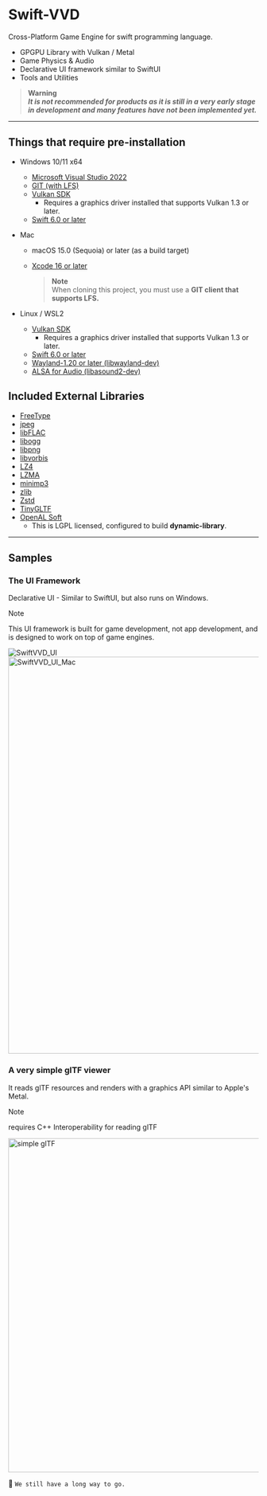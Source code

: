 # Swift-VVD

Cross-Platform Game Engine for swift programming language.

- GPGPU Library with Vulkan / Metal
- Game Physics & Audio
- Declarative UI framework similar to SwiftUI
- Tools and Utilities


> **Warning**  
> ***It is not recommended for products as it is still in a very early stage in development and many features have not been implemented yet.***

---
## Things that require pre-installation
* Windows 10/11 x64
  * [Microsoft Visual Studio 2022](https://visualstudio.microsoft.com/)
  * [GIT (with LFS)](https://git-scm.com/)
  * [Vulkan SDK](https://vulkan.lunarg.com/)
    * Requires a graphics driver installed that supports Vulkan 1.3 or later.
  * [Swift 6.0 or later](https://www.swift.org/)

* Mac
  * macOS 15.0 (Sequoia) or later (as a build target)
  * [Xcode 16 or later](https://developer.apple.com/xcode/)
 
    > **Note**  
    > When cloning this project, you must use a **GIT client that supports LFS.**

* Linux / WSL2
  * [Vulkan SDK](https://vulkan.lunarg.com/)
    * Requires a graphics driver installed that supports Vulkan 1.3 or later.
  * [Swift 6.0 or later](https://www.swift.org/)
  * [Wayland-1.20 or later (libwayland-dev)](https://wayland.freedesktop.org/)
  * [ALSA for Audio (libasound2-dev)](https://www.alsa-project.org/)


## Included External Libraries
- [FreeType](https://freetype.org/)
- [jpeg](https://ijg.org/)
- [libFLAC](https://xiph.org/flac/)
- [libogg](https://xiph.org/ogg/)
- [libpng](https://github.com/glennrp/libpng)
- [libvorbis](https://xiph.org/vorbis/)
- [LZ4](https://github.com/lz4/lz4)
- [LZMA](https://www.7-zip.org/sdk.html)
- [minimp3](https://github.com/lieff/minimp3)
- [zlib](https://github.com/madler/zlib)
- [Zstd](https://github.com/facebook/zstd)
- [TinyGLTF](https://github.com/syoyo/tinygltf)
- [OpenAL Soft](https://github.com/kcat/openal-soft)
    - This is LGPL licensed, configured to build **dynamic-library**.

---
## Samples
### The UI Framework 
Declarative UI - Similar to SwiftUI, but also runs on Windows.
> [!NOTE]  
> This UI framework is built for game development, not app development, and is designed to work on top of game engines.

![SwiftVVD_UI](https://github.com/user-attachments/assets/08d13ba6-0d1b-4345-b746-ef07eebf4190)
<img width="797" alt="SwiftVVD_UI_Mac" src="https://github.com/user-attachments/assets/a19a6c70-a2fa-4727-ace1-1c0696c7f615" />

### A very simple glTF viewer
It reads glTF resources and renders with a graphics API similar to Apple's Metal.  
> [!NOTE]  
> requires C++ Interoperability for reading glTF
<img width="671" alt="simple glTF" src="https://github.com/user-attachments/assets/0d4571af-0b94-41fb-a611-18de87e0add1" />


:construction_worker:  `We still have a long way to go.` 
